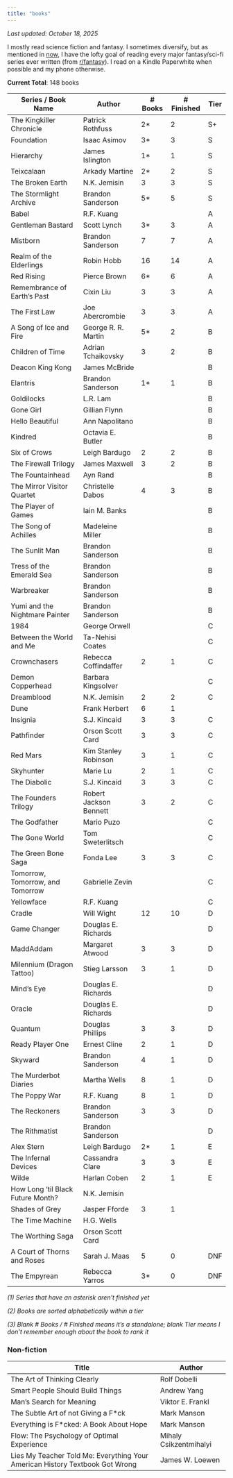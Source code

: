 ```yaml
---
title: "books"
---
```



*Last updated: October 18, 2025*

I mostly read science fiction and fantasy. I sometimes diversify, but as mentioned in [now](/now), I have the lofty goal of reading every major fantasy/sci-fi series ever written (from [r/fantasy](https://www.reddit.com/r/Fantasy/comments/1jjif55/rfantasy_top_novels_2025_results/)). I read on a Kindle Paperwhite when possible and my phone otherwise.

**Current Total**: 148 books

| **Series / Book Name** | **Author** | **# Books** | **# Finished** | **Tier** |
| --- | --- | --- | --- | --- |
| The Kingkiller Chronicle | Patrick Rothfuss | 2* | 2 | S+ |
| Foundation | Isaac Asimov | 3* | 3 | S |
| Hierarchy | James Islington | 1* | 1 | S |
| Teixcalaan | Arkady Martine | 2* | 2 | S |
| The Broken Earth | N.K. Jemisin | 3 | 3 | S |
| The Stormlight Archive | Brandon Sanderson | 5* | 5 | S |
| Babel | R.F. Kuang |  |  | A |
| Gentleman Bastard | Scott Lynch | 3* | 3 | A |
| Mistborn | Brandon Sanderson | 7 | 7 | A |
| Realm of the Elderlings | Robin Hobb | 16 | 14 | A |
| Red Rising | Pierce Brown | 6* | 6 | A |
| Remembrance of Earth’s Past | Cixin Liu | 3 | 3 | A |
| The First Law | Joe Abercrombie | 3 | 3 | A |
| A Song of Ice and Fire | George R. R. Martin | 5* | 2 | B |
| Children of Time | Adrian Tchaikovsky | 3 | 2 | B |
| Deacon King Kong | James McBride |  |  | B |
| Elantris | Brandon Sanderson | 1* | 1 | B |
| Goldilocks | L.R. Lam |  |  | B |
| Gone Girl | Gillian Flynn |  |  | B |
| Hello Beautiful | Ann Napolitano |  |  | B |
| Kindred | Octavia E. Butler |  |  | B |
| Six of Crows | Leigh Bardugo | 2 | 2 | B |
| The Firewall Trilogy | James Maxwell | 3 | 2 | B |
| The Fountainhead | Ayn Rand |  |  | B |
| The Mirror Visitor Quartet | Christelle Dabos | 4 | 3 | B |
| The Player of Games | Iain M. Banks |  |  | B |
| The Song of Achilles | Madeleine Miller |  |  | B |
| The Sunlit Man | Brandon Sanderson |  |  | B |
| Tress of the Emerald Sea | Brandon Sanderson |  |  | B |
| Warbreaker | Brandon Sanderson |  |  | B |
| Yumi and the Nightmare Painter | Brandon Sanderson |  |  | B |
| 1984 | George Orwell |  |  | C |
| Between the World and Me | Ta-Nehisi Coates |  |  | C |
| Crownchasers | Rebecca Coffindaffer | 2 | 1 | C |
| Demon Copperhead | Barbara Kingsolver |  |  | C |
| Dreamblood | N.K. Jemisin | 2 | 2 | C |
| Dune | Frank Herbert | 6 | 1 |  |
| Insignia | S.J. Kincaid | 3 | 3 | C |
| Pathfinder | Orson Scott Card | 3 | 3 | C |
| Red Mars | Kim Stanley Robinson | 3 | 1 | C |
| Skyhunter | Marie Lu | 2 | 1 | C |
| The Diabolic | S.J. Kincaid | 3 | 3 | C |
| The Founders Trilogy | Robert Jackson Bennett | 3 | 2 | C |
| The Godfather | Mario Puzo |  |  | C |
| The Gone World | Tom Sweterlitsch |  |  | C |
| The Green Bone Saga | Fonda Lee | 3 | 3 | C |
| Tomorrow, Tomorrow, and Tomorrow | Gabrielle Zevin |  |  | C |
| Yellowface | R.F. Kuang |  |  | C |
| Cradle | Will Wight | 12 | 10 | D |
| Game Changer | Douglas E. Richards |  |  | D |
| MaddAddam | Margaret Atwood | 3 | 3 | D |
| Milennium (Dragon Tattoo) | Stieg Larsson | 3 | 1 | D |
| Mind’s Eye | Douglas E. Richards |  |  | D |
| Oracle | Douglas E. Richards |  |  | D |
| Quantum | Douglas Phillips | 3 | 3 | D |
| Ready Player One | Ernest Cline | 2 | 1 | D |
| Skyward | Brandon Sanderson | 4 | 1 | D |
| The Murderbot Diaries | Martha Wells | 8 | 1 | D |
| The Poppy War | R.F. Kuang | 8 | 1 | D |
| The Reckoners | Brandon Sanderson | 3 | 3 | D |
| The Rithmatist | Brandon Sanderson |  |  | D |
| Alex Stern | Leigh Bardugo | 2* | 1 | E |
| The Infernal Devices | Cassandra Clare | 3 | 3 | E |
| Wilde | Harlan Coben | 2 | 1 | E |
| How Long ‘til Black Future Month? | N.K. Jemisin |  |  |  |
| Shades of Grey | Jasper Fforde | 3 | 1 |  |
| The Time Machine | H.G. Wells |  |  |  |
| The Worthing Saga | Orson Scott Card |  |  |  |
| A Court of Thorns and Roses | Sarah J. Maas | 5 | 0 | DNF |
| The Empyrean | Rebecca Yarros | 3* | 0 | DNF |

*(1) Series that have an asterisk aren’t finished yet*

*(2) Books are sorted alphabetically within a tier*

*(3) Blank # Books / # Finished means it’s a standalone; blank Tier means I don’t remember enough about the book to rank it*

### **Non-fiction**

| **Title** | **Author** |
| --- | --- |
| The Art of Thinking Clearly | Rolf Dobelli |
| Smart People Should Build Things | Andrew Yang |
| Man’s Search for Meaning | Viktor E. Frankl |
| The Subtle Art of not Giving a F*ck | Mark Manson |
| Everything is F*cked: A Book About Hope | Mark Manson |
| Flow: The Psychology of Optimal Experience | Mihaly Csikzentmihalyi |
| Lies My Teacher Told Me: Everything Your American History Textbook Got Wrong | James W. Loewen |
